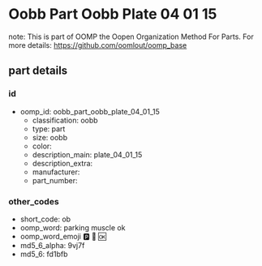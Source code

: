 # Oobb Part Oobb Plate 04 01 15  

note: This is part of OOMP the Oopen Organization Method For Parts. For more details: https://github.com/oomlout/oomp_base

##  part details





### id
* oomp_id: oobb_part_oobb_plate_04_01_15
  * classification: oobb
  * type: part
  * size: oobb
  * color: 
  * description_main: plate_04_01_15
  * description_extra: 
  * manufacturer: 
  * part_number: 

### other_codes
* short_code: ob
* oomp_word: parking muscle ok
* oomp_word_emoji :parking: :muscle: :ok:
* md5_6_alpha: 9vj7f
* md5_6: fd1bfb